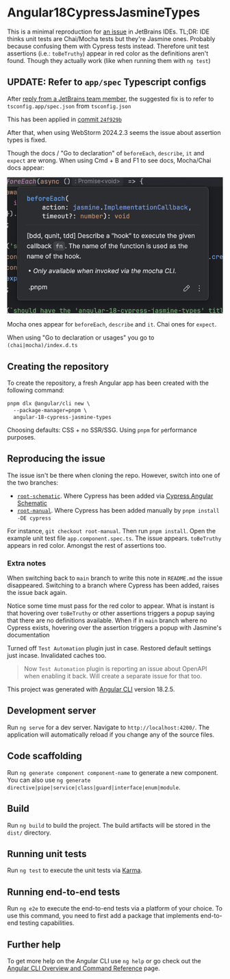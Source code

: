# Angular18CypressJasmineTypes

This is a minimal reproduction for [an issue](https://youtrack.jetbrains.com/issue/WEB-68686) in JetBrains IDEs. TL;DR: IDE thinks unit tests are Chai/Mocha tests but they're Jasmine ones. Probably because confusing them with Cypress tests instead. Therefore unit test assertions (i.e.: `toBeTruthy`) appear in red color as the definitions aren't found. Though they actually work (like when running them with `ng test`)

## UPDATE: Refer to `app/spec` Typescript configs

After [reply from a JetBrains team member](https://youtrack.jetbrains.com/issue/WEB-68998/Paths-from-tsconfig.app.json-are-ignored#focus=Comments-27-10762562.0-0), the suggested fix is to refer to `tsconfig.app/spec.json` from `tsconfig.json` 

This has been applied in [commit `24f929b`](https://github.com/davidlj95/angular-18-cypress-jasmine-types/commit/24f929b1da27a88d2c623c2c99c55e0c8961d555)

After that, when using WebStorm 2024.2.3 seems the issue about assertion types is fixed.

Though the docs / "Go to declaration" of `beforeEach`, `describe`, `it` and `expect` are wrong.
When using <key>Cmd</key> + <key>B</key> and <key>F1</key> to see docs, Mocha/Chai docs appear:

![](screenshot-mochasmine.png)

Mocha ones appear for `beforeEach`, `describe` and `it`. Chai ones for `expect`.

When using "Go to declaration or usages" you go to `(chai|mocha)/index.d.ts`

## Creating the repository
To create the repository, a fresh Angular app has been created with the following command:

```shell
pnpm dlx @angular/cli new \
  --package-manager=pnpm \
  angular-18-cypress-jasmine-types
```

Choosing defaults: CSS + no SSR/SSG. Using `pnpm` for `p`erformance purposes.

## Reproducing the issue

The issue isn't be there when cloning the repo. However, switch into one of the two branches:

- [`root-schematic`](https://github.com/davidlj95/angular-18-cypress-jasmine-types/tree/root-schematic). Where Cypress has been added via [Cypress Angular Schematic](https://www.npmjs.com/package/@cypress/schematic)
- [`root-manual`](https://github.com/davidlj95/angular-18-cypress-jasmine-types/tree/root-manual). Where Cypress has been added manually by `pnpm install -DE cypress`

For instance, `git checkout root-manual`. Then run `pnpm install`. Open the example unit test file `app.component.spec.ts`. The issue appears. `toBeTruthy` appears in red color. Amongst the rest of assertions too.

### Extra notes
When switching back to `main` branch to write this note in `README.md` the issue disappeared. Switching to a branch where Cypress has been added, raises the issue back again. 

Notice some time must pass for the red color to appear. What is instant is that hovering over `toBeTruthy` or other assertions triggers a popup saying that there are no definitions available. When if in `main` branch where no Cypress exists, hovering over the assertion triggers a popup with Jasmine's documentation

Turned off `Test Automation` plugin just in case. Restored default settings just incase. Invalidated caches too.

> Now `Test Automation` plugin is reporting an issue about OpenAPI when enabling it back. Will create a separate issue for that too.

This project was generated with [Angular CLI](https://github.com/angular/angular-cli) version 18.2.5.

## Development server

Run `ng serve` for a dev server. Navigate to `http://localhost:4200/`. The application will automatically reload if you change any of the source files.

## Code scaffolding

Run `ng generate component component-name` to generate a new component. You can also use `ng generate directive|pipe|service|class|guard|interface|enum|module`.

## Build

Run `ng build` to build the project. The build artifacts will be stored in the `dist/` directory.

## Running unit tests

Run `ng test` to execute the unit tests via [Karma](https://karma-runner.github.io).

## Running end-to-end tests

Run `ng e2e` to execute the end-to-end tests via a platform of your choice. To use this command, you need to first add a package that implements end-to-end testing capabilities.

## Further help

To get more help on the Angular CLI use `ng help` or go check out the [Angular CLI Overview and Command Reference](https://angular.dev/tools/cli) page.
